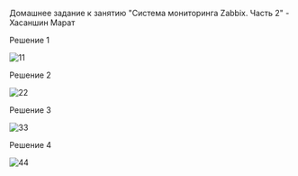 Домашнее задание к занятию "Система мониторинга Zabbix. Часть 2" - Хасаншин Марат


Решение 1

![11](https://github.com/user-attachments/assets/839250f3-6109-4e02-98da-5793dbcf9ba4)


Решение 2

![22](https://github.com/user-attachments/assets/e8b21984-e90c-4ecf-8003-d333d13ad4ef)


Решение 3

![33](https://github.com/user-attachments/assets/3bb7f0b4-d032-4640-b2a2-c174c1142ba1)


Решение 4

![44](https://github.com/user-attachments/assets/3f67c785-08d1-4b21-bcf0-05d190f18ca0)
